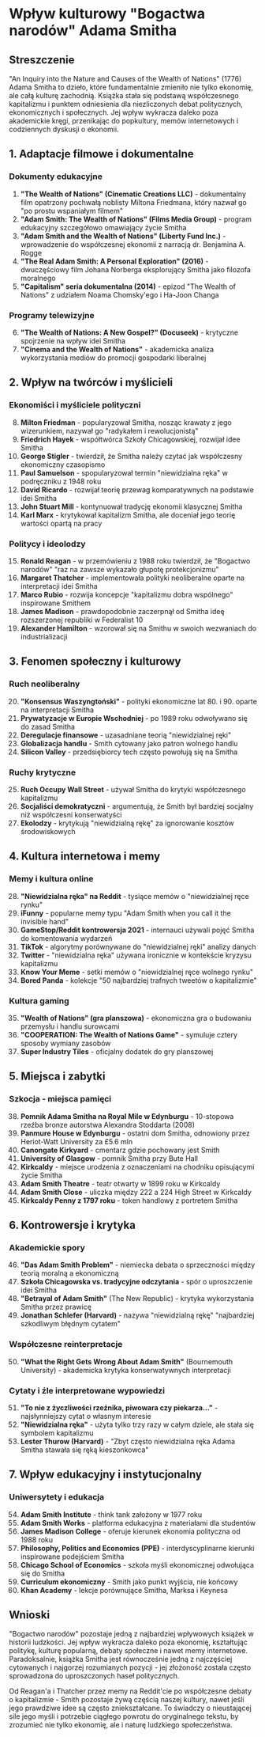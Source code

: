 # Wpływ kulturowy "Bogactwa narodów" Adama Smitha

## Streszczenie
"An Inquiry into the Nature and Causes of the Wealth of Nations" (1776) Adama Smitha to dzieło, które fundamentalnie zmieniło nie tylko ekonomię, ale całą kulturę zachodnią. Książka stała się podstawą współczesnego kapitalizmu i punktem odniesienia dla niezliczonych debat politycznych, ekonomicznych i społecznych. Jej wpływ wykracza daleko poza akademickie kręgi, przenikając do popkultury, memów internetowych i codziennych dyskusji o ekonomii.

## 1. Adaptacje filmowe i dokumentalne

### Dokumenty edukacyjne
1. **"The Wealth of Nations" (Cinematic Creations LLC)** - dokumentalny film opatrzony pochwałą noblisty Miltona Friedmana, który nazwał go "po prostu wspaniałym filmem"
2. **"Adam Smith: The Wealth of Nations" (Films Media Group)** - program edukacyjny szczegółowo omawiający życie Smitha
3. **"Adam Smith and the Wealth of Nations" (Liberty Fund Inc.)** - wprowadzenie do współczesnej ekonomii z narracją dr. Benjamina A. Rogge
4. **"The Real Adam Smith: A Personal Exploration" (2016)** - dwuczęściowy film Johana Norberga eksplorujący Smitha jako filozofa moralnego
5. **"Capitalism" seria dokumentalna (2014)** - epizod "The Wealth of Nations" z udziałem Noama Chomsky'ego i Ha-Joon Changa

### Programy telewizyjne
6. **"The Wealth of Nations: A New Gospel?" (Docuseek)** - krytyczne spojrzenie na wpływ idei Smitha
7. **"Cinema and the Wealth of Nations"** - akademicka analiza wykorzystania mediów do promocji gospodarki liberalnej

## 2. Wpływ na twórców i myślicieli

### Ekonomiści i myśliciele polityczni
8. **Milton Friedman** - popularyzował Smitha, nosząc krawaty z jego wizerunkiem, nazywał go "radykałem i rewolucjonistą"
9. **Friedrich Hayek** - współtwórca Szkoły Chicagowskiej, rozwijał idee Smitha
10. **George Stigler** - twierdził, że Smitha należy czytać jak współczesny ekonomiczny czasopismo
11. **Paul Samuelson** - spopularyzował termin "niewidzialna ręka" w podręczniku z 1948 roku
12. **David Ricardo** - rozwijał teorię przewag komparatywnych na podstawie idei Smitha
13. **John Stuart Mill** - kontynuował tradycję ekonomii klasycznej Smitha
14. **Karl Marx** - krytykował kapitalizm Smitha, ale doceniał jego teorię wartości opartą na pracy

### Politycy i ideolodzy
15. **Ronald Reagan** - w przemówieniu z 1988 roku twierdził, że "Bogactwo narodów" "raz na zawsze wykazało głupotę protekcjonizmu"
16. **Margaret Thatcher** - implementowała polityki neoliberalne oparte na interpretacji idei Smitha
17. **Marco Rubio** - rozwija koncepcje "kapitalizmu dobra wspólnego" inspirowane Smithem
18. **James Madison** - prawdopodobnie zaczerpnął od Smitha ideę rozszerzonej republiki w Federalist 10
19. **Alexander Hamilton** - wzorował się na Smithu w swoich wezwaniach do industrializacji

## 3. Fenomen społeczny i kulturowy

### Ruch neoliberalny
20. **"Konsensus Waszyngtoński"** - polityki ekonomiczne lat 80. i 90. oparte na interpretacji Smitha
21. **Prywatyzacje w Europie Wschodniej** - po 1989 roku odwoływano się do zasad Smitha
22. **Deregulacje finansowe** - uzasadniane teorią "niewidzialnej ręki"
23. **Globalizacja handlu** - Smith cytowany jako patron wolnego handlu
24. **Silicon Valley** - przedsiębiorcy tech często powołują się na Smitha

### Ruchy krytyczne
25. **Ruch Occupy Wall Street** - używał Smitha do krytyki współczesnego kapitalizmu
26. **Socjaliści demokratyczni** - argumentują, że Smith był bardziej socjalny niż współczesni konserwatyści
27. **Ekolodzy** - krytykują "niewidzialną rękę" za ignorowanie kosztów środowiskowych

## 4. Kultura internetowa i memy

### Memy i kultura online
28. **"Niewidzialna ręka" na Reddit** - tysiące memów o "niewidzialnej ręce rynku"
29. **iFunny** - popularne memy typu "Adam Smith when you call it the invisible hand"
30. **GameStop/Reddit kontrowersja 2021** - internauci używali pojęć Smitha do komentowania wydarzeń
31. **TikTok** - algorytmy porównywane do "niewidzialnej ręki" analizy danych
32. **Twitter** - "niewidzialna ręka" używana ironicznie w kontekście kryzysu kapitalizmu
33. **Know Your Meme** - setki memów o "niewidzialnej ręce wolnego rynku"
34. **Bored Panda** - kolekcje "50 najbardziej trafnych tweetów o kapitalizmie"

### Kultura gaming
35. **"Wealth of Nations" (gra planszowa)** - ekonomiczna gra o budowaniu przemysłu i handlu surowcami
36. **"COOPERATION: The Wealth of Nations Game"** - symuluje cztery sposoby wymiany zasobów
37. **Super Industry Tiles** - oficjalny dodatek do gry planszowej

## 5. Miejsca i zabytki

### Szkocja - miejsca pamięci
38. **Pomnik Adama Smitha na Royal Mile w Edynburgu** - 10-stopowa rzeźba bronze autorstwa Alexandra Stoddarta (2008)
39. **Panmure House w Edynburgu** - ostatni dom Smitha, odnowiony przez Heriot-Watt University za £5.6 mln
40. **Canongate Kirkyard** - cmentarz gdzie pochowany jest Smith
41. **University of Glasgow** - pomnik Smitha przy Bute Hall
42. **Kirkcaldy** - miejsce urodzenia z oznaczeniami na chodniku opisującymi życie Smitha
43. **Adam Smith Theatre** - teatr otwarty w 1899 roku w Kirkcaldy
44. **Adam Smith Close** - uliczka między 222 a 224 High Street w Kirkcaldy
45. **Kirkcaldy Penny z 1797 roku** - token handlowy z portretem Smitha

## 6. Kontrowersje i krytyka

### Akademickie spory
46. **"Das Adam Smith Problem"** - niemiecka debata o sprzeczności między teorią moralną a ekonomiczną
47. **Szkoła Chicagowska vs. tradycyjne odczytania** - spór o uproszczenie idei Smitha
48. **"Betrayal of Adam Smith"** (The New Republic) - krytyka wykorzystania Smitha przez prawicę
49. **Jonathan Schlefer (Harvard)** - nazywa "niewidzialną rękę" "najbardziej szkodliwym błędnym cytatem"

### Współczesne reinterpretacje
50. **"What the Right Gets Wrong About Adam Smith"** (Bournemouth University) - akademicka krytyka konserwatywnych interpretacji

### Cytaty i źle interpretowane wypowiedzi
51. **"To nie z życzliwości rzeźnika, piwowara czy piekarza..."** - najsłynniejszy cytat o własnym interesie
52. **"Niewidzialna ręka"** - użyta tylko trzy razy w całym dziele, ale stała się symbolem kapitalizmu
53. **Lester Thurow (Harvard)** - "Zbyt często niewidzialna ręka Adama Smitha stawała się ręką kieszonkowca"

## 7. Wpływ edukacyjny i instytucjonalny

### Uniwersytety i edukacja
54. **Adam Smith Institute** - think tank założony w 1977 roku
55. **Adam Smith Works** - platforma edukacyjna z materiałami dla studentów
56. **James Madison College** - oferuje kierunek ekonomia polityczna od 1988 roku
57. **Philosophy, Politics and Economics (PPE)** - interdyscyplinarne kierunki inspirowane podejściem Smitha
58. **Chicago School of Economics** - szkoła myśli ekonomicznej odwołująca się do Smitha
59. **Curriculum ekonomiczny** - Smith jako punkt wyjścia, nie końcowy
60. **Khan Academy** - lekcje porównujące Smitha, Marksa i Keynesa

## Wnioski

"Bogactwo narodów" pozostaje jedną z najbardziej wpływowych książek w historii ludzkości. Jej wpływ wykracza daleko poza ekonomię, kształtując politykę, kulturę popularną, debaty społeczne i nawet memy internetowe. Paradoksalnie, książka Smitha jest równocześnie jedną z najczęściej cytowanych i najgorzej rozumianych pozycji - jej złożoność została często sprowadzona do uproszczonych haseł politycznych.

Od Reagan'a i Thatcher przez memy na Reddit'cie po współczesne debaty o kapitalizmie - Smith pozostaje żywą częścią naszej kultury, nawet jeśli jego prawdziwe idee są często zniekształcane. To świadczy o nieustającej sile jego myśli i potrzebie ciągłego powrotu do oryginalnego tekstu, by zrozumieć nie tylko ekonomię, ale i naturę ludzkiego społeczeństwa.